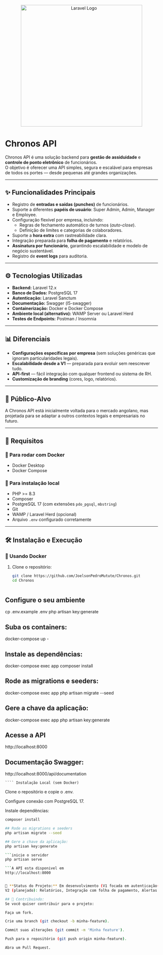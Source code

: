 <p align="center"><a href="https://laravel.com" target="_blank">
<img src="https://raw.githubusercontent.com/laravel/art/master/logo-lockup/5%20SVG/2%20CMYK/1%20Full%20Color/laravel-logolockup-cmyk-red.svg" width="400" alt="Laravel Logo"></a></p>


# Chronos API

Chronos API é uma solução backend para **gestão de assiduidade** e **controle de ponto eletrônico** de funcionários.  
O objetivo é oferecer uma API simples, segura e escalável para empresas de todos os portes — desde pequenas até grandes organizações.

---

## ✨ Funcionalidades Principais
- Registro de **entradas e saídas (punches)** de funcionários.
- Suporte a diferentes **papéis de usuário**: Super Admin, Admin, Manager e Employee.
- Configuração flexível por empresa, incluindo:
  - Regras de fechamento automático de turnos (*auto-close*).
  - Definição de limites e categorias de colaboradores.
- Suporte a **hora extra** com rastreabilidade clara.
- Integração preparada para **folha de pagamento** e relatórios.
- **Assinatura por funcionário**, garantindo escalabilidade e modelo de negócio sustentável.
- Registro de **event logs** para auditoria.

---

## ⚙️ Tecnologias Utilizadas
- **Backend:** Laravel 12.x  
- **Banco de Dados:** PostgreSQL 17  
- **Autenticação:** Laravel Sanctum  
- **Documentação:** Swagger (l5-swagger)  
- **Containerização:** Docker e Docker Compose  
- **Ambiente local (alternativo):** WAMP Server ou Laravel Herd  
- **Testes de Endpoints:** Postman / Insomnia  

---

## 📊 Diferenciais
- **Configurações específicas por empresa** (sem soluções genéricas que ignoram particularidades legais).  
- **Escalabilidade desde a V1** — preparada para evoluir sem reescrever tudo.  
- **API-first** — fácil integração com qualquer frontend ou sistema de RH.  
- **Customização de branding** (cores, logo, relatórios).  

---

## 📍 Público-Alvo
A Chronos API está inicialmente voltada para o mercado angolano, mas projetada para se adaptar a outros contextos legais e empresariais no futuro.

---

## 🚀 Requisitos

### 🔹 Para rodar com Docker
- Docker Desktop  
- Docker Compose  

### 🔹 Para instalação local
- PHP >= 8.3  
- Composer  
- PostgreSQL 17 (com extensões `pdo_pgsql`, `mbstring`)  
- Git  
- WAMP / Laravel Herd (opcional)  
- Arquivo `.env` configurado corretamente  

---

## 🛠️ Instalação e Execução

### 🔹 Usando Docker
1. Clone o repositório:
   ```bash
   git clone https://github.com/JoelsonPedroMutute/Chronos.git
   cd Chronos
    
## Configure o seu ambiente
cp .env.example .env
php artisan key:generate

## Suba os containers:
docker-compose up -

## Instale as dependências:
docker-compose exec app composer install

## Rode as migrations e seeders:
docker-compose exec app php artisan migrate --seed

## Gere a chave da aplicação:
docker-compose exec app php artisan key:generate

## Acesse a API
http://localhost:8000

## Documentação Swagger:
http://localhost:8000/api/documentation

    ```` Instalação Local (sem Docker)

Clone o repositório e copie o .env.

Configure conexão com PostgreSQL 17.

Instale dependências:

```bash 
composer install

## Rode as migrations e seeders
php artisan migrate --seed

## Gere a chave da aplicação:
php artisan key:generate

```inicie o servidor
php artisan serve

```A API esta disponivel em 
http://localhost:8000


🚧 **Status do Projeto:** Em desenvolvimento (V1 focada em autenticação(Sanctum), usuários, roles, funcionamiors, empresas e punches).
V2 (planejado): Relatórios, Integração com folha de pagamento, Alertas de atrasos, Dashboards.

## 🤝 Contribuindo:
Se você quiser contribuir para o projeto:

Faça um fork.

Crie uma branch (git checkout -b minha-feature).

Commit suas alterações (git commit -m 'Minha feature').

Push para o repositório (git push origin minha-feature).

Abra um Pull Request.